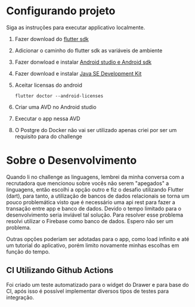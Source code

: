 # Configurando projeto

Siga as instruções para executar applicativo localmente.

1. Fazer download do [flutter sdk](https://storage.googleapis.com/flutter_infra_release/releases/stable/windows/flutter_windows_2.2.3-stable.zip)

2. Adicionar o caminho do flutter sdk as variáveis de ambiente

3. Fazer donwload e instalar [Android studio e Android sdk](https://developer.android.com/studio#downloads)

4. Fazer download e instalar [Java SE Development Kit](https://www.oracle.com/java/technologies/javase-jdk11-downloads.html#license-lightbox)

5. Aceitar licensas do android

   `flutter doctor --android-licenses`

6. Criar uma AVD no Android studio

7. Executar o app nessa AVD

8. O Postgre do Docker não vai ser utilizado apenas criei por ser um requisito para do challenge



# Sobre o Desenvolvimento

Quando li no challenge as linguagens, lembrei da minha conversa com a recrutadora que mencionou sobre vocês não serem "apegados" a linguagens, então escolhi a opção outro e fiz o desafio utilizando Flutter (dart), para tanto, a utilização de bancos de dados relacionais se torna um pouco problemática visto que é necessário uma api rest para fazer a transação entre app e banco de dados. Devido o tempo limitado para o desenvolvimento seria inviável tal solução. Para resolver esse problema resolvi utilizar o Firebase como banco de dados. Espero não ser um problema.

Outras opções poderiam ser adotadas para o app, como load infinito e até um tutorial do aplicativo, porém limito novamente minhas escolhas em função do tempo.

## CI Utilizando Github Actions

Foi criado um teste automatizado para o widget do Drawer e para base do CI, após isso é possível implementar diversos tipos de testes para integração.


